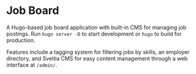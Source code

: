 # Job Board

A Hugo-based job board application with built-in CMS for managing job postings. Run `hugo server -D` to start development or `hugo` to build for production.

Features include a tagging system for filtering jobs by skills, an employer directory, and Sveltia CMS for easy content management through a web interface at `/admin/`.
